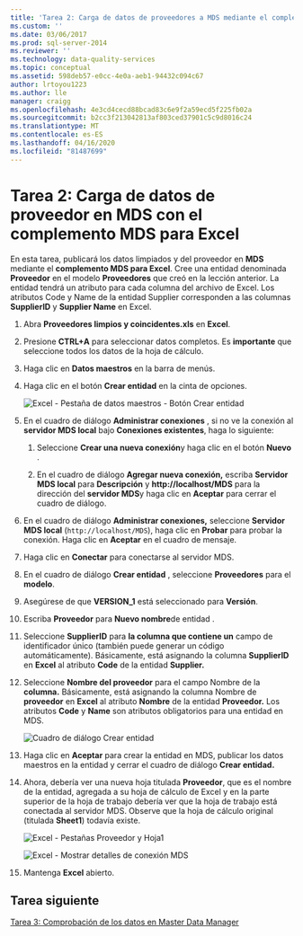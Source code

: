 ```yaml
---
title: 'Tarea 2: Carga de datos de proveedores a MDS mediante el complemento MDS para Excel Microsoft Docs'
ms.custom: ''
ms.date: 03/06/2017
ms.prod: sql-server-2014
ms.reviewer: ''
ms.technology: data-quality-services
ms.topic: conceptual
ms.assetid: 598deb57-e0cc-4e0a-aeb1-94432c094c67
author: lrtoyou1223
ms.author: lle
manager: craigg
ms.openlocfilehash: 4e3cd4cecd88bcad83c6e9f2a59ecd5f225fb02a
ms.sourcegitcommit: b2cc3f213042813af803ced37901c5c9d8016c24
ms.translationtype: MT
ms.contentlocale: es-ES
ms.lasthandoff: 04/16/2020
ms.locfileid: "81487699"
---
```

# <a name="task-2-uploading-supplier-data-to-mds-using-mds-add-in-for-excel"></a>Tarea 2: Carga de datos de proveedor en MDS con el complemento MDS para Excel
  En esta tarea, publicará los datos limpiados y del proveedor en **MDS** mediante el **complemento MDS para Excel**. Cree una entidad denominada **Proveedor** en el modelo **Proveedores** que creó en la lección anterior. La entidad tendrá un atributo para cada columna del archivo de Excel. Los atributos Code y Name de la entidad Supplier corresponden a las columnas **SupplierID** y **Supplier Name** en Excel.  
  
1.  Abra **Proveedores limpios y coincidentes.xls** en **Excel**.  
  
2.  Presione **CTRL+A** para seleccionar datos completos. Es **importante** que seleccione todos los datos de la hoja de cálculo.  
  
3.  Haga clic en **Datos maestros** en la barra de menús.  
  
4.  Haga clic en el botón **Crear entidad** en la cinta de opciones.  
  
     ![Excel - Pestaña de datos maestros - Botón Crear entidad](../../2014/tutorials/media/et-ulingsdtomdsusingmdsaddinforexcel-01.jpg "Excel - Pestaña de datos maestros - Botón Crear entidad")  
  
5.  En el cuadro de diálogo **Administrar conexiones** , si no ve la conexión al **servidor MDS local** bajo **Conexiones existentes**, haga lo siguiente:  
  
    1.  Seleccione **Crear una nueva conexión**y haga clic en el botón **Nuevo** .  
  
    2.  En el cuadro de diálogo **Agregar nueva conexión,** escriba **Servidor MDS local** para **Descripción** y **http:\//localhost/MDS** para la dirección del **servidor MDS**y haga clic en **Aceptar** para cerrar el cuadro de diálogo.  
  
6.  En el cuadro de diálogo **Administrar conexiones,** seleccione **Servidor MDS local** (`http://localhost/MDS`), haga clic en **Probar** para probar la conexión. Haga clic en **Aceptar** en el cuadro de mensaje.  
  
7.  Haga clic en **Conectar** para conectarse al servidor MDS.  
  
8.  En el cuadro de diálogo **Crear entidad** , seleccione **Proveedores** para el **modelo**.  
  
9. Asegúrese de que **VERSION_1** está seleccionado para **Versión**.  
  
10. Escriba **Proveedor** para **Nuevo nombre**de entidad .  
  
11. Seleccione **SupplierID** para **la columna que contiene un** campo de identificador único (también puede generar un código automáticamente). Básicamente, está asignando la columna **SupplierID** en **Excel** al atributo **Code** de la entidad **Supplier.**  
  
12. Seleccione **Nombre del proveedor** para el campo Nombre de la **columna.** Básicamente, está asignando la columna Nombre de **proveedor** en **Excel** al atributo **Nombre** de la entidad **Proveedor.** Los atributos **Code** y **Name** son atributos obligatorios para una entidad en MDS.  
  
     ![Cuadro de diálogo Crear entidad](../../2014/tutorials/media/et-ulingsdtomdsusingmdsaddinforexcel-02.jpg "Cuadro de diálogo Crear entidad")  
  
13. Haga clic en **Aceptar** para crear la entidad en MDS, publicar los datos maestros en la entidad y cerrar el cuadro de diálogo **Crear entidad.**  
  
14. Ahora, debería ver una nueva hoja titulada **Proveedor**, que es el nombre de la entidad, agregada a su hoja de cálculo de Excel y en la parte superior de la hoja de trabajo debería ver que la hoja de trabajo está conectada al servidor MDS. Observe que la hoja de cálculo original (titulada **Sheet1**) todavía existe.  
  
     ![Excel - Pestañas Proveedor y Hoja1](../../2014/tutorials/media/et-ulingsdtomdsusingmdsaddinforexcel-03.jpg "Excel - Pestañas Proveedor y Hoja1")  
  
     ![Excel - Mostrar detalles de conexión MDS](../../2014/tutorials/media/et-ulingsdtomdsusingmdsaddinforexcel-04.jpg "Excel - Mostrar detalles de conexión MDS")  
  
15. Mantenga **Excel** abierto.  
  
## <a name="next-task"></a>Tarea siguiente  
 [Tarea 3: Comprobación de los datos en Master Data Manager](../../2014/tutorials/task-3-verifying-the-data-in-master-data-manager.md)  
  
  
